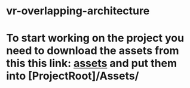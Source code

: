 # vr-overlapping-architecture

# To start working on the project you need to download the assets from this this link: [assets](https://drive.google.com/open?id=1PH_U1sQ7RqNfjR88ra8IsNbLZtBSmUx2) and put them into [ProjectRoot]/Assets/
